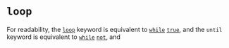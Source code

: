 # `loop`

For readability, the [`loop`][keyword-loop] keyword is equivalent to [`while`][keyword-while] [`true`][keyword-true], and the `until` keyword is equivalent to [`while`][keyword-while] [`not`][keyword-not], and

[keyword-loop]: ./loop.md
[keyword-not]: ./not.md
[keyword-true]: ./true.md
[keyword-while]: ./while.md
